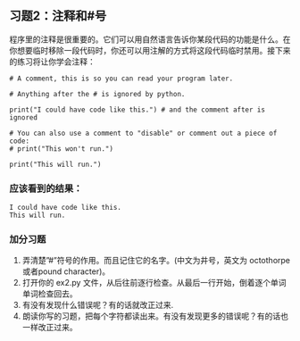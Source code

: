 ## 习题2：注释和\#号
程序里的注释是很重要的。它们可以用自然语言告诉你某段代码的功能是什么。在你想要临时移除一段代码时，你还可以用注解的方式将这段代码临时禁用。接下来的练习将让你学会注释：
```
# A comment, this is so you can read your program later.

# Anything after the # is ignored by python.

print("I could have code like this.") # and the comment after is ignored

# You can also use a comment to "disable" or comment out a piece of code:
# print("This won't run.")

print("This will run.")
```
### 应该看到的结果：
```
I could have code like this.
This will run.
```
### 加分习题

1. 弄清楚”#”符号的作用。而且记住它的名字。(中文为井号，英文为 octothorpe 或者pound character)。
2. 打开你的 ex2.py 文件，从后往前逐行检查。从最后一行开始，倒着逐个单词单词检查回去。
3. 有没有发现什么错误呢？有的话就改正过来.
4. 朗读你写的习题，把每个字符都读出来。有没有发现更多的错误呢？有的话也一样改正过来。
